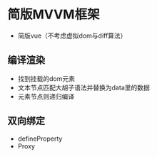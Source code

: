 # 简版MVVM框架
- 简版vue（不考虑虚拟dom与diff算法）

## 编译渲染
- 找到挂载的dom元素
- 文本节点匹配大胡子语法并替换为data里的数据
- 元素节点则递归编译

## 双向绑定
- defineProperty
- Proxy
